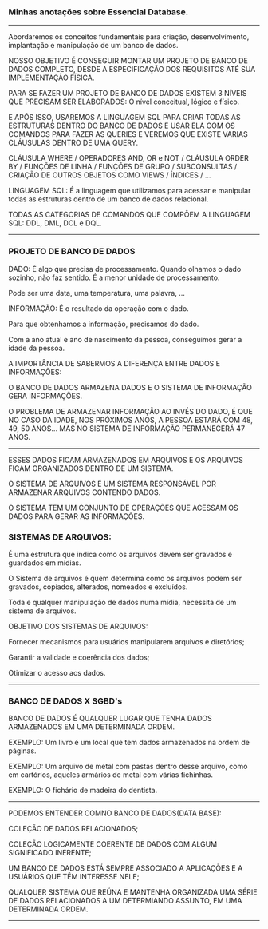 ### Minhas anotações sobre Essencial Database.

---

Abordaremos os conceitos fundamentais para criação, desenvolvimento, implantação e manipulação de um banco de dados.

NOSSO OBJETIVO É CONSEGUIR MONTAR UM PROJETO DE BANCO DE DADOS COMPLETO, DESDE A ESPECIFICAÇÃO DOS REQUISITOS ATÉ SUA IMPLEMENTAÇÃO FÍSICA.

PARA SE FAZER UM PROJETO DE BANCO DE DADOS EXISTEM 3 NÍVEIS QUE PRECISAM SER ELABORADOS: O nível conceitual, lógico e físico.

E APÓS ISSO, USAREMOS A LINGUAGEM SQL PARA CRIAR TODAS AS ESTRUTURAS DENTRO DO BANCO DE DADOS E USAR ELA COM OS COMANDOS PARA FAZER AS QUERIES E VEREMOS QUE EXISTE VARIAS CLÁUSULAS DENTRO DE UMA QUERY.

CLÁUSULA WHERE / OPERADORES AND, OR e NOT / CLÁUSULA ORDER BY / FUNÇÕES DE LINHA / FUNÇÕES DE GRUPO / SUBCONSULTAS / CRIAÇÃO DE OUTROS OBJETOS COMO VIEWS / ÍNDICES / ...

LINGUAGEM SQL: É a linguagem que utilizamos para acessar e manipular todas as estruturas dentro de um banco de dados relacional.

TODAS AS CATEGORIAS DE COMANDOS QUE COMPÕEM A LINGUAGEM SQL: DDL, DML, DCL e DQL.

---

### PROJETO DE BANCO DE DADOS

DADO: É algo que precisa de processamento. Quando olhamos o dado sozinho, não faz sentido. É a menor unidade de processamento.

Pode ser uma data, uma temperatura, uma palavra, ...

INFORMAÇÃO: É o resultado da operação com o dado.

Para que obtenhamos a informação, precisamos do dado.

Com a ano atual e ano de nascimento da pessoa, conseguimos gerar a idade da pessoa.

A IMPORTÂNCIA DE SABERMOS A DIFERENÇA ENTRE DADOS E INFORMAÇÕES:

O BANCO DE DADOS ARMAZENA DADOS E O SISTEMA DE INFORMAÇÃO GERA INFORMAÇÕES.

O PROBLEMA DE ARMAZENAR INFORMAÇÃO AO INVÉS DO DADO, É QUE NO CASO DA IDADE, NOS PRÓXIMOS ANOS, A PESSOA ESTARÁ COM 48, 49, 50 ANOS... MAS NO SISTEMA DE INFORMAÇÃO PERMANECERÁ 47 ANOS.

---

ESSES DADOS FICAM ARMAZENADOS EM ARQUIVOS E OS ARQUIVOS FICAM ORGANIZADOS DENTRO DE UM SISTEMA.

O SISTEMA DE ARQUIVOS É UM SISTEMA RESPONSÁVEL POR ARMAZENAR ARQUIVOS CONTENDO DADOS.

O SISTEMA TEM UM CONJUNTO DE OPERAÇÕES QUE ACESSAM OS DADOS PARA GERAR AS INFORMAÇÕES.

### SISTEMAS DE ARQUIVOS:

É uma estrutura que indica como os arquivos devem ser gravados e guardados em mídias.

O Sistema de arquivos é quem determina como os arquivos podem ser gravados, copiados, alterados, nomeados e excluídos.


Toda e qualquer manipulação de dados numa mídia, necessita de um sistema de arquivos.

OBJETIVO DOS SISTEMAS DE ARQUIVOS:

Fornecer mecanismos para usuários manipularem arquivos e diretórios;

Garantir a validade e coerência dos dados;

Otimizar o acesso aos dados.

---

### BANCO DE DADOS X SGBD's

BANCO DE DADOS É QUALQUER LUGAR QUE TENHA DADOS ARMAZENADOS EM UMA DETERMINADA ORDEM.

EXEMPLO: Um livro é um local que tem dados armazenados na ordem de páginas.

EXEMPLO: Um arquivo de metal com pastas dentro desse arquivo, como em cartórios, aqueles armários de metal com várias fichinhas.

EXEMPLO: O fichário de madeira do dentista.

---

PODEMOS ENTENDER COMNO BANCO DE DADOS(DATA BASE):

COLEÇÃO DE DADOS RELACIONADOS;

COLEÇÃO LOGICAMENTE COERENTE DE DADOS COM ALGUM SIGNIFICADO INERENTE;

UM BANCO DE DADOS ESTÁ SEMPRE ASSOCIADO A APLICAÇÕES E A USUÁRIOS QUE TÊM INTERESSE NELE;

QUALQUER SISTEMA QUE REÚNA E MANTENHA ORGANIZADA UMA SÉRIE DE DADOS RELACIONADOS A UM DETERMIANDO ASSUNTO, EM UMA DETERMINADA ORDEM.

---

























